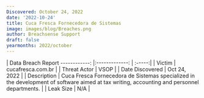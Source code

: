 ```yaml
---
Discovered: October 24, 2022
date: '2022-10-24'
title: Cuca Fresca Fornecedora de Sistemas
image: images/blog/Breaches.png
author: Breachsense Support
draft: false
yearmonths: 2022/october
---
```



| Data Breach Report
------------:     |:-------------:    | :-----:|
| Victim      | cucafresca.com.br      | 
| Threat Actor      | VSOP      | 
| Date Discovered      | Oct 24, 2022      | 
| Description      | Cuca Fresca Fornecedora de Sistemas specialized in the development of software aimed at tax writing, accounting and personnel departments.      | 
| Leak Size      | N/A      | 

